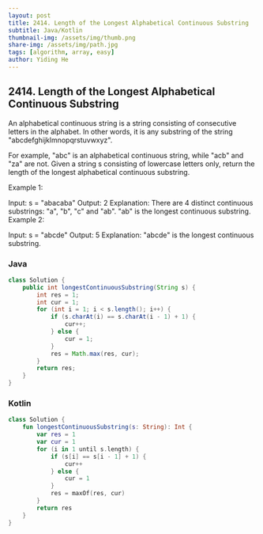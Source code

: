 ```yaml
---
layout: post
title: 2414. Length of the Longest Alphabetical Continuous Substring
subtitle: Java/Kotlin
thumbnail-img: /assets/img/thumb.png
share-img: /assets/img/path.jpg
tags: [algorithm, array, easy]
author: Yiding He
---
```


## 2414. Length of the Longest Alphabetical Continuous Substring

An alphabetical continuous string is a string consisting of consecutive letters in the alphabet. In other words, it is any substring of the string "abcdefghijklmnopqrstuvwxyz".

For example, "abc" is an alphabetical continuous string, while "acb" and "za" are not.
Given a string s consisting of lowercase letters only, return the length of the longest alphabetical continuous substring.

 

Example 1:

Input: s = "abacaba"
Output: 2
Explanation: There are 4 distinct continuous substrings: "a", "b", "c" and "ab".
"ab" is the longest continuous substring.
Example 2:

Input: s = "abcde"
Output: 5
Explanation: "abcde" is the longest continuous substring.


### Java

```java
class Solution {
    public int longestContinuousSubstring(String s) {
        int res = 1; 
        int cur = 1;
        for (int i = 1; i < s.length(); i++) {
            if (s.charAt(i) == s.charAt(i - 1) + 1) {
                cur++;
            } else {
                cur = 1;
            }
            res = Math.max(res, cur);
        }
        return res;
    }
}
```

### Kotlin

```kotlin
class Solution {
    fun longestContinuousSubstring(s: String): Int {
        var res = 1
        var cur = 1
        for (i in 1 until s.length) {
            if (s[i] == s[i - 1] + 1) {
                cur++
            } else {
                cur = 1
            }
            res = maxOf(res, cur)
        }
        return res
    }
}
```
